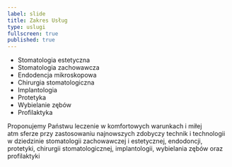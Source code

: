 ```yaml
---
label: slide
title: Zakres Usług
type: uslugi
fullscreen: true
published: true
---
```


* Stomatologia estetyczna
* Stomatologia zachowawcza
* Endodencja mikroskopowa
* Chirurgia stomatologiczna
* Implantologia
* Protetyka
* Wybielanie zębów
* Profilaktyka

Proponujemy Państwu leczenie w&nbsp;komfortowych warunkach i&nbsp;miłej atm&nbsp;sferze przy zastosowaniu najnowszych zdobyczy technik i&nbsp;technologii w&nbsp;dziedzinie stomatologii zachowawczej i&nbsp;estetycznej, endodoncji, protetyki, chirurgii stomatologicznej, implantologii, wybielania zębów oraz profilaktyki